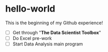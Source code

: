 # hello-world
This is the beginning of my Github experience!
- [ ] Get through "**The Data Scientist Toolbox**"
- [ ] Do Excel pre-work
- [ ] Start Data Analysis main program
